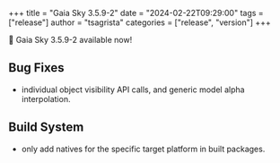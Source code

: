 +++
title = "Gaia Sky 3.5.9-2"
date = "2024-02-22T09:29:00"
tags = ["release"]
author = "tsagrista"
categories = ["release", "version"]
+++

📢 Gaia Sky 3.5.9-2 available now!

<!--more-->


## Bug Fixes
- individual object visibility API calls, and generic model alpha interpolation.

## Build System
- only add natives for the specific target platform in built packages.
